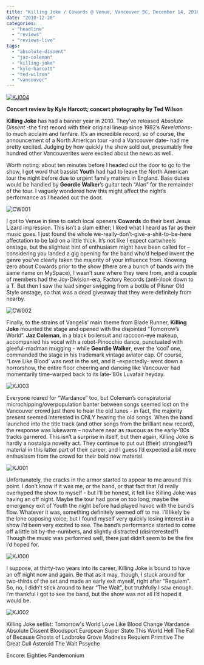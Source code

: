 ```yaml
---
title: "Killing Joke / Cowards @ Venue, Vancouver BC, December 14, 2010"
date: "2010-12-20"
categories: 
  - "headline"
  - "reviews"
  - "reviews-live"
tags: 
  - "absolute-dissent"
  - "jaz-coleman"
  - "killing-joke"
  - "kyle-harcott"
  - "ted-wilson"
  - "vancouver"
---
```


[![](http://www.hellbound.ca/wp-content/uploads/2010/12/KJ004.jpg "KJ004")](http://www.hellbound.ca/wp-content/uploads/2010/12/KJ004.jpg)

**Concert review by Kyle Harcott; concert photography by Ted Wilson**

**Killing Joke** has had a banner year in 2010. They’ve released _Absolute Dissent_ -the first record with their original lineup since 1982’s _Revelations_\- to much acclaim and fanfare. It’s an incredible record, so of course, the announcement of a North American tour -and a Vancouver date- had me pretty excited. Judging by how quickly the show sold out, presumably five hundred other Vancouverites were excited about the news as well.

Worth noting: about ten minutes before I headed out the door to go to the show, I got word that bassist **Youth** had had to leave the North American tour the night before due to urgent family matters in England. Bass duties would be handled by **Geordie Walker**’s guitar tech “Alan” for the remainder of the tour. I vaguely wondered how this might affect the night’s performance as I headed out the door.

![](http://www.hellbound.ca/wp-content/uploads/2010/12/CW001.jpg "CW001")

I got to Venue in time to catch local openers **Cowards** do their best Jesus Lizard impression. This isn’t a slam either; I liked what I heard as far as their music goes. I just found the whole we-really-don’t-give-a-shit-to-be-here affectation to be laid on a little thick. It’s not like I expect cartwheels onstage, but the slightest hint of enthusiasm might have been called for – considering you landed a gig opening for the band who’d helped invent the genre you’ve clearly taken the majority of your influence from. Knowing zero about Cowards prior to the show (there are a bunch of bands with the same name on MySpace), I wasn’t sure where they were from, and a couple of members had the Joy-Division-era, Factory Records (anti-)look down to a T. But then I saw the lead singer swigging from a bottle of Pilsner Old Style onstage, so that was a dead giveaway that they were definitely from nearby.

![](http://www.hellbound.ca/wp-content/uploads/2010/12/CW002.jpg "CW002")

Finally, to the strains of Vangelis’ main theme from Blade Runner, **Killing Joke** mounted the stage and opened with the disjointed “Tomorrow’s World”. **Jaz Coleman**, in a black boilersuit and raccoon-eye makeup, accompanied his vocal with a robot-Pinocchio dance, punctuated with gleeful-madman mugging - while **Geordie Walker**, ever the ‘cool’ one, commanded the stage in his trademark vintage aviator cap. Of course, “Love Like Blood’ was next in the set, and it –expectedly- went down a horrorshow, the entire floor cheering and dancing like Vancouver had momentarily time-warped back to its late-‘80s Luvafair heyday.

![](http://www.hellbound.ca/wp-content/uploads/2010/12/KJ003.jpg "KJ003")

Everyone roared for “Wardance” too, but Coleman’s conspiratorial microchipping/overpopulation banter between songs seemed lost on the Vancouver crowd just there to hear the old tunes - in fact, the majority present seemed interested in ONLY hearing the old songs. When the band launched into the title track (and other songs from the brilliant new record), the response was lukewarm – nowhere near as raucous as the early-‘80s tracks garnered. This isn’t a surprise in itself, but then again, Killing Joke is hardly a nostalgia novelty act. They continue to put out (their) strong(est?) material in this latter part of their career, and I guess I’d expected a bit more enthusiasm from the crowd for their bold new material.

![](http://www.hellbound.ca/wp-content/uploads/2010/12/KJ001.jpg "KJ001")

Unfortunately, the cracks in the armor started to appear to me around this point. I don’t know if it was me, or the band, or that fact that I’d really overhyped the show to myself - but I’ll be honest, it felt like Killing Joke was having an off night. Maybe the tour had gone on too long; maybe the emergency exit of Youth the night before had played havoc with the band’s flow. Whatever it was, something definitely seemed off to me. I’ll likely be the lone opposing voice, but I found myself very quickly losing interest in a show I’d been very excited to see. The band’s performance started to come off a little bit by-the-numbers, and slightly distracted (disinterested?) Though the music was performed well, there just didn’t seem to be the fire I’d hoped for.

![](http://www.hellbound.ca/wp-content/uploads/2010/12/KJ000.jpg "KJ000")

I suppose, at thirty-two years into its career, Killing Joke is bound to have an off night now and again. Be that as it may, though, I stuck around for two-thirds of the set and made an early exit myself, right after “Requiem”. So, no, I didn’t stick around to hear “The Wait”, but truthfully I saw enough. I’m thankful I got to see the band, but the show was not all I’d hoped it would be.

![](http://www.hellbound.ca/wp-content/uploads/2010/12/KJ002.jpg "KJ002")

Killing Joke setlist: Tomorrow's World Love Like Blood Change Wardance Absolute Dissent Bloodsport European Super State This World Hell The Fall of Because Ghosts of Ladbroke Grove Madness Requiem Primitive The Great Cull Asteroid The Wait Pssyche

Encore: Eighties Pandemonium
